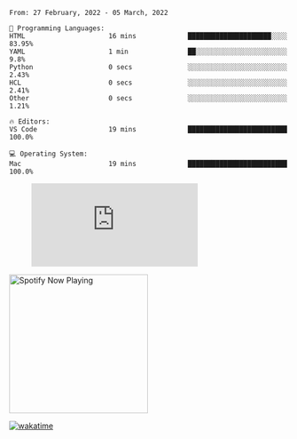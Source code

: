 <!--START_SECTION:waka-->
```text
From: 27 February, 2022 - 05 March, 2022

💬 Programming Languages: 
HTML                     16 mins             █████████████████████░░░░   83.95% 
YAML                     1 min               ██░░░░░░░░░░░░░░░░░░░░░░░   9.8% 
Python                   0 secs              ░░░░░░░░░░░░░░░░░░░░░░░░░   2.43% 
HCL                      0 secs              ░░░░░░░░░░░░░░░░░░░░░░░░░   2.41% 
Other                    0 secs              ░░░░░░░░░░░░░░░░░░░░░░░░░   1.21%

🔥 Editors: 
VS Code                  19 mins             █████████████████████████   100.0%

💻 Operating System: 
Mac                      19 mins             █████████████████████████   100.0%

```


<!--END_SECTION:waka-->

<figure><embed src="https://wakatime.com/share/@gregnrobinson/001c6d31-0c95-44f9-b6d7-9fd705354f62.svg"></embed></figure>

[<img src="https://spotify-playing-gregnrobinson.vercel.app/api/spotify/?background_color=transparent&border_color=transparent" alt="Spotify Now Playing" width="250" />](https://open.spotify.com/user/gregnrobinson-ca)

[![wakatime](https://wakatime.com/badge/user/37718f76-572e-4513-b2c5-41c4d93d287a.svg)](https://wakatime.com/@37718f76-572e-4513-b2c5-41c4d93d287a)



